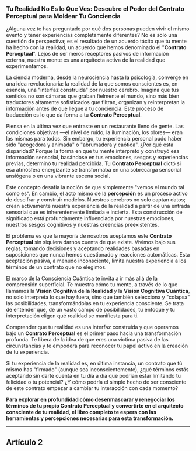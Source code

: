 ### Tu Realidad No Es lo Que Ves: Descubre el Poder del Contrato Perceptual para Moldear Tu Conciencia
¿Alguna vez te has preguntado por qué dos personas pueden vivir el mismo evento y tener experiencias completamente diferentes? No es solo una cuestión de perspectiva; es el resultado de un acuerdo tácito que tu mente ha hecho con la realidad, un acuerdo que hemos denominado el "**Contrato Perceptual**". Lejos de ser meros receptores pasivos de información externa, nuestra mente es una arquitecta activa de la realidad que experimentamos.

La ciencia moderna, desde la neurociencia hasta la psicología, converge en una idea revolucionaria: la realidad de la que somos conscientes es, en esencia, una "interfaz construida" por nuestro cerebro. Imagina que tus sentidos no son cámaras que graban fielmente el mundo, sino más bien traductores altamente sofisticados que filtran, organizan y reinterpretan la información antes de que llegue a tu conciencia. Este proceso de traducción es lo que da forma a tu **Contrato Perceptual**.

Piensa en la última vez que entraste en un restaurante lleno de gente. Las condiciones objetivas —el nivel de ruido, la iluminación, los olores— eran las mismas para todos. Sin embargo, tu experiencia personal pudo haber sido "acogedora y animada" o "abrumadora y caótica". ¿Por qué esta disparidad? Porque la forma en que tu mente interpretó y construyó esa información sensorial, basándose en tus emociones, sesgos y experiencias previas, determinó tu realidad percibida. Tu **Contrato Perceptual** dictó si esa atmósfera energizante se transformaba en una sobrecarga sensorial ansiógena o en una vibrante escena social.

Este concepto desafía la noción de que simplemente "vemos el mundo tal como es". En cambio, el acto mismo de la **percepción** es un proceso activo de descifrar y construir modelos. Nuestros cerebros no solo captan datos; crean activamente nuestra experiencia de la realidad a partir de una entrada sensorial que es inherentemente limitada e incierta. Esta construcción de significado está profundamente influenciada por nuestras emociones, nuestros sesgos cognitivos y nuestras creencias preexistentes.

El problema es que la mayoría de nosotros aceptamos este **Contrato Perceptual** sin siquiera darnos cuenta de que existe. Vivimos bajo sus reglas, tomando decisiones y aceptando realidades basadas en suposiciones que nunca hemos cuestionado y reacciones automáticas. Esta aceptación pasiva, a menudo inconsciente, limita nuestra experiencia a los términos de un contrato que no elegimos.

El marco de la Consciencia Cuántica te invita a ir más allá de la comprensión superficial. Te muestra cómo tu mente, a través de lo que llamamos la **Visión Cognitiva de la Realidad** y la **Visión Cognitiva Cuántica**, no solo interpreta lo que hay fuera, sino que también selecciona y "colapsa" las posibilidades, transformándolas en tu experiencia consciente. Se trata de entender que, de un vasto campo de posibilidades, tu enfoque y tu interpretación eligen qué realidad se manifiesta para ti.

Comprender que tu realidad es una interfaz construida y que operamos bajo un **Contrato Perceptual** es el primer paso hacia una transformación profunda. Te libera de la idea de que eres una víctima pasiva de las circunstancias y te empodera para reconocer tu papel activo en la creación de tu experiencia.

Si tu experiencia de la realidad es, en última instancia, un contrato que tú mismo has "firmado" (aunque sea inconscientemente), ¿qué términos estás aceptando sin darte cuenta en tu día a día que podrían estar limitando tu felicidad o tu potencial? ¿Y cómo podría el simple hecho de ser consciente de este contrato empezar a cambiar tu interacción con cada momento?

**Para explorar en profundidad cómo desenmascarar y renegociar los términos de tu propio Contrato Perceptual y convertirte en el arquitecto consciente de tu realidad, el libro completo te espera con las herramientas y percepciones necesarias para esta transformación.**

---

## Artículo 2